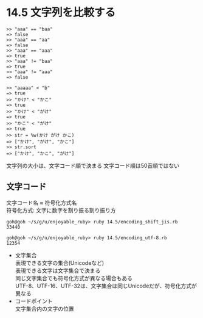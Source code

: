 # 14.5 文字列を比較する

```
>> "aaa" == "baa"
=> false
>> "aaa" == "aa"
=> false
>> "aaa" == "aaa"
=> true
>> "aaa" != "baa"
=> true
>> "aaa" != "aaa"
=> false
```

```
>> "aaaaa" < "b"
=> true
>> "かけ" < "かこ"
=> true
>> "かけ" < "がけ"
=> true
>> "かこ" < "がけ"
=> true
>> str = %w(かけ がけ かこ)
=> ["かけ", "がけ", "かこ"]
>> str.sort
=> ["かけ", "かこ", "がけ"]
```

文字列の大小は、文字コード順で決まる
文字コード順は50音順ではない

## 文字コード

文字コード名 ≈ 符号化方式名  
符号化方式: 文字に数字を割り振る割り振り方

```
goh@goh ~/s/g/u/enjoyable_ruby> ruby 14.5/encoding_shift_jis.rb
33440
```

```
goh@goh ~/s/g/u/enjoyable_ruby> ruby 14.5/encoding_utf-8.rb
12354
```

- 文字集合  
    表現できる文字の集合(Unicodeなど)  
    表現できる文字は文字集合で決まる  
    同じ文字集合でも符号化方式が異なる場合もある  
    UTF-8、UTF-16、UTF-32は、文字集合は同じUnicodeだが、符号化方式が異なる
- コードポイント  
    文字集合内の文字の位置

